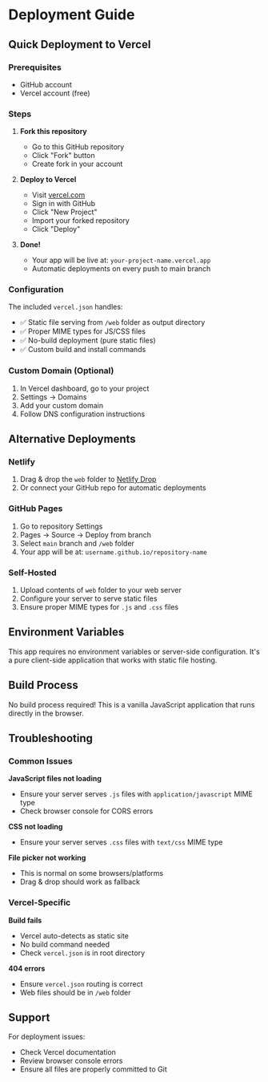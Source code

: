 # Deployment Guide

## Quick Deployment to Vercel

### Prerequisites
- GitHub account
- Vercel account (free)

### Steps

1. **Fork this repository**
   - Go to this GitHub repository
   - Click "Fork" button
   - Create fork in your account

2. **Deploy to Vercel**
   - Visit [vercel.com](https://vercel.com)
   - Sign in with GitHub
   - Click "New Project"
   - Import your forked repository
   - Click "Deploy"

3. **Done!**
   - Your app will be live at: `your-project-name.vercel.app`
   - Automatic deployments on every push to main branch

### Configuration

The included `vercel.json` handles:
- ✅ Static file serving from `/web` folder as output directory
- ✅ Proper MIME types for JS/CSS files
- ✅ No-build deployment (pure static files)
- ✅ Custom build and install commands

### Custom Domain (Optional)

1. In Vercel dashboard, go to your project
2. Settings → Domains
3. Add your custom domain
4. Follow DNS configuration instructions

## Alternative Deployments

### Netlify
1. Drag & drop the `web` folder to [Netlify Drop](https://app.netlify.com/drop)
2. Or connect your GitHub repo for automatic deployments

### GitHub Pages
1. Go to repository Settings
2. Pages → Source → Deploy from branch
3. Select `main` branch and `/web` folder
4. Your app will be at: `username.github.io/repository-name`

### Self-Hosted
1. Upload contents of `web` folder to your web server
2. Configure your server to serve static files
3. Ensure proper MIME types for `.js` and `.css` files

## Environment Variables

This app requires no environment variables or server-side configuration. It's a pure client-side application that works with static file hosting.

## Build Process

No build process required! This is a vanilla JavaScript application that runs directly in the browser.

## Troubleshooting

### Common Issues

**JavaScript files not loading**
- Ensure your server serves `.js` files with `application/javascript` MIME type
- Check browser console for CORS errors

**CSS not loading**
- Ensure your server serves `.css` files with `text/css` MIME type

**File picker not working**
- This is normal on some browsers/platforms
- Drag & drop should work as fallback

### Vercel-Specific

**Build fails**
- Vercel auto-detects as static site
- No build command needed
- Check `vercel.json` is in root directory

**404 errors**
- Ensure `vercel.json` routing is correct
- Web files should be in `/web` folder

## Support

For deployment issues:
- Check Vercel documentation
- Review browser console errors
- Ensure all files are properly committed to Git